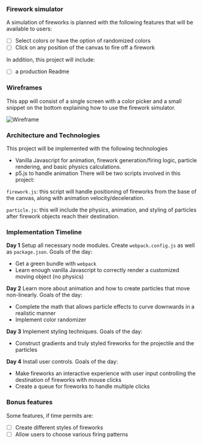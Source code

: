 ### Firework simulator

A simulation of fireworks is planned with the following features that will be available to users:

- [ ] Select colors or have the option of randomized colors
- [ ] Click on any position of the canvas to fire off a firework

In addition, this project will include:

- [ ] a production Readme

### Wireframes

This app will consist of a single screen with a color picker and a small snippet on the bottom explaining how to use the firework simulator.

![Wireframe][wireframe]

[wireframe]: ./Images/Wireframe.png
### Architecture and Technologies

This project will be implemented with the following technologies
- Vanilla Javascript for animation, firework generation/firing logic, particle rendering, and basic physics calculations.
- p5.js to handle animation
There will be two scripts involved in this project:

`firework.js`: this script will handle positioning of fireworks from the base of the canvas, along with animation velocity/deceleration.

`particle.js`: this will include the physics, animation, and styling of particles after firework objects reach their destination.

### Implementation Timeline

**Day 1** Setup all necessary node modules. Create `webpack.config.js` as well as `package.json`. Goals of the day:
 - Get a green bundle with `webpack`
 - Learn enough vanilla Javascript to correctly render a customized moving object (no physics)

**Day 2** Learn more about animation and how to create particles that move non-linearly. Goals of the day:
  - Complete the math that allows particle effects to curve downwards in a realistic manner
  - Implement color randomizer

**Day 3** Implement styling techniques. Goals of the day:
  - Construct gradients and truly styled fireworks for the projectile and the particles

**Day 4** Install user controls. Goals of the day:
  - Make fireworks an interactive experience with user input controlling the destination of fireworks with mouse clicks
  - Create a queue for fireworks to handle multiple clicks

### Bonus features

Some features, if time permits are:

- [ ] Create different styles of fireworks
- [ ] Allow users to choose various firing patterns
